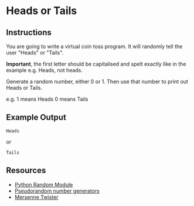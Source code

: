 # Heads or Tails

## Instructions

You are going to write a virtual coin toss program. It will randomly tell the user "Heads" or "Tails". 

**Important**, the first letter should be capitalised and spelt exactly like in the example e.g. Heads, not heads.

Generate a random number, either 0 or 1. Then use that number to print out Heads or Tails.

e.g.
1 means Heads
0 means Tails 

## Example Output

```
Heads
```

or

```
Tails
```

## Resources

- [Python Random Module](https://www.askpython.com/python-modules/python-random-module-generate-random-numbers-sequences)
- [Pseudorandom number generators](https://www.khanacademy.org/computing/computer-science/cryptography/crypt/v/random-vs-pseudorandom-number-generators)
- [Mersenne Twister](https://en.wikipedia.org/wiki/Mersenne_Twister)